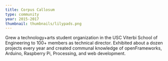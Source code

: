 ```yaml
---
title: Corpus Callosum
type: community
year: 2015-2017
thumbnail: thumbnails/lilypads.png
---
```

Grew a technology+arts student organization in the USC Viterbi School of Engineering to 100+ members as technical director. Exhibited about a dozen projects every year and created communal knowledge of openFrameworks, Arduino, Raspberry Pi, Processing, and web development. 